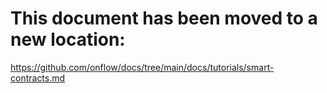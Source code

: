 # This document has been moved to a new location:

https://github.com/onflow/docs/tree/main/docs/tutorials/smart-contracts.md
